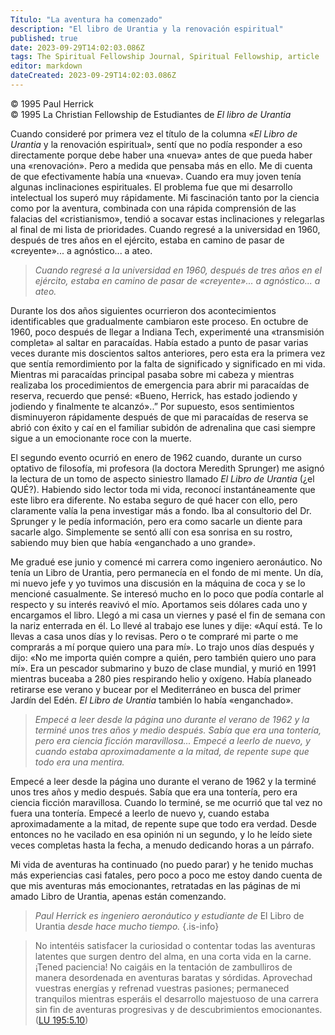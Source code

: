 ```yaml
---
Título: "La aventura ha comenzado"
description: "El libro de Urantia y la renovación espiritual"
published: true
date: 2023-09-29T14:02:03.086Z
tags: The Spiritual Fellowship Journal, Spiritual Fellowship, article
editor: markdown
dateCreated: 2023-09-29T14:02:03.086Z
---
```



<p class="v-card v-sheet theme--light grey lighten-3 px-2">© 1995 Paul Herrick<br>© 1995 La Christian Fellowship de Estudiantes de <i>El libro de Urantia</i></p>


Cuando consideré por primera vez el título de la columna «_El Libro de Urantia_ y la renovación espiritual», sentí que no podía responder a eso directamente porque debe haber una «nueva» antes de que pueda haber una «renovación». Pero a medida que pensaba más en ello. Me di cuenta de que efectivamente había una «nueva». Cuando era muy joven tenía algunas inclinaciones espirituales. El problema fue que mi desarrollo intelectual los superó muy rápidamente. Mi fascinación tanto por la ciencia como por la aventura, combinada con una rápida comprensión de las falacias del «cristianismo», tendió a socavar estas inclinaciones y relegarlas al final de mi lista de prioridades. Cuando regresé a la universidad en 1960, después de tres años en el ejército, estaba en camino de pasar de «creyente»... a agnóstico... a ateo.

> _Cuando regresé a la universidad en 1960, después de tres años en el ejército, estaba en camino de pasar de «creyente»... a agnóstico... a ateo._

Durante los dos años siguientes ocurrieron dos acontecimientos identificables que gradualmente cambiaron este proceso. En octubre de 1960, poco después de llegar a Indiana Tech, experimenté una «transmisión completa» al saltar en paracaídas. Había estado a punto de pasar varias veces durante mis doscientos saltos anteriores, pero esta era la primera vez que sentía remordimiento por la falta de significado y significado en mi vida. Mientras mi paracaídas principal pasaba sobre mi cabeza y mientras realizaba los procedimientos de emergencia para abrir mi paracaídas de reserva, recuerdo que pensé: «Bueno, Herrick, has estado jodiendo y jodiendo y finalmente te alcanzó»..” Por supuesto, esos sentimientos disminuyeron rápidamente después de que mi paracaídas de reserva se abrió con éxito y caí en el familiar subidón de adrenalina que casi siempre sigue a un emocionante roce con la muerte.

El segundo evento ocurrió en enero de 1962 cuando, durante un curso optativo de filosofía, mi profesora (la doctora Meredith Sprunger) me asignó la lectura de un tomo de aspecto siniestro llamado _El Libro de Urantia_ (¿el QUÉ?). Habiendo sido lector toda mi vida, reconocí instantáneamente que este libro era diferente. No estaba seguro de qué hacer con ello, pero claramente valía la pena investigar más a fondo. Iba al consultorio del Dr. Sprunger y le pedía información, pero era como sacarle un diente para sacarle algo. Simplemente se sentó allí con esa sonrisa en su rostro, sabiendo muy bien que había «enganchado a uno grande».

Me gradué ese junio y comencé mi carrera como ingeniero aeronáutico. No tenía un Libro de Urantia, pero permanecía en el fondo de mi mente. Un día, mi nuevo jefe y yo tuvimos una discusión en la máquina de coca y se lo mencioné casualmente. Se interesó mucho en lo poco que podía contarle al respecto y su interés reavivó el mío. Aportamos seis dólares cada uno y encargamos el libro. Llegó a mi casa un viernes y pasé el fin de semana con la nariz enterrada en él. Lo llevé al trabajo ese lunes y dije: «Aquí está. Te lo llevas a casa unos días y lo revisas. Pero o te compraré mi parte o me comprarás a mí porque quiero una para mí». Lo trajo unos días después y dijo: «No me importa quién compre a quién, pero también quiero uno para mí». Era un pescador submarino y buzo de clase mundial, y murió en 1991 mientras buceaba a 280 pies respirando helio y oxígeno. Había planeado retirarse ese verano y bucear por el Mediterráneo en busca del primer Jardín del Edén. _El Libro de Urantia_ también lo había «enganchado».

> _Empecé a leer desde la página uno durante el verano de 1962 y la terminé unos tres años y medio después. Sabía que era una tontería, pero era ciencia ficción maravillosa... Empecé a leerlo de nuevo, y cuando estaba aproximadamente a la mitad, de repente supe que todo era una mentira._

Empecé a leer desde la página uno durante el verano de 1962 y la terminé unos tres años y medio después. Sabía que era una tontería, pero era ciencia ficción maravillosa. Cuando lo terminé, se me ocurrió que tal vez no fuera una tontería. Empecé a leerlo de nuevo y, cuando estaba aproximadamente a la mitad, de repente supe que todo era verdad. Desde entonces no he vacilado en esa opinión ni un segundo, y lo he leído siete veces completas hasta la fecha, a menudo dedicando horas a un párrafo.

Mi vida de aventuras ha continuado (no puedo parar) y he tenido muchas más experiencias casi fatales, pero poco a poco me estoy dando cuenta de que mis aventuras más emocionantes, retratadas en las páginas de mi amado Libro de Urantia, apenas están comenzando.

> _Paul Herrick es ingeniero aeronáutico y estudiante de_ El Libro de Urantia _desde hace mucho tiempo._
{.is-info}

> No intentéis satisfacer la curiosidad o contentar todas las aventuras latentes que surgen dentro del alma, en una corta vida en la carne. ¡Tened paciencia! No caigáis en la tentación de zambulliros de manera desordenada en aventuras baratas y sórdidas. Aprovechad vuestras energías y refrenad vuestras pasiones; permaneced tranquilos mientras esperáis el desarrollo majestuoso de una carrera sin fin de aventuras progresivas y de descubrimientos emocionantes. ([LU 195:5.10](/es/The_Urantia_Book/195#p5_10))

